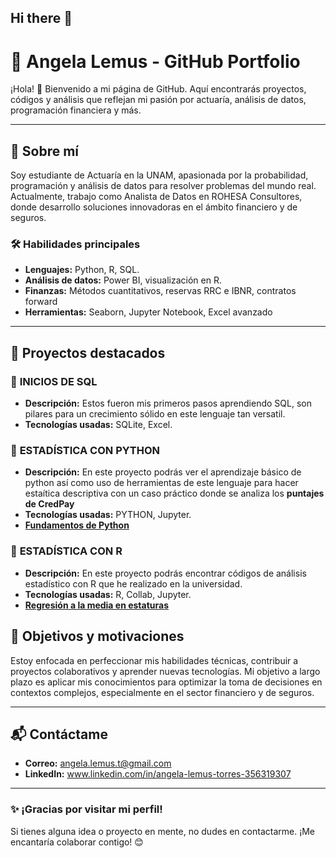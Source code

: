## Hi there 👋
# 🌟 **Angela Lemus - GitHub Portfolio**

¡Hola! 👋 Bienvenido a mi página de GitHub. Aquí encontrarás proyectos, códigos y análisis que reflejan mi pasión por actuaría, análisis de datos, programación financiera y más.

---

## 📝 **Sobre mí**
Soy estudiante de Actuaría en la UNAM, apasionada por la probabilidad, programación y análisis de datos para resolver problemas del mundo real. Actualmente, trabajo como Analista de Datos en ROHESA Consultores, donde desarrollo soluciones innovadoras en el ámbito financiero y de seguros.

### 🛠️ **Habilidades principales**
- **Lenguajes:** Python, R, SQL.  
- **Análisis de datos:** Power BI, visualización en R.  
- **Finanzas:** Métodos cuantitativos, reservas RRC e IBNR, contratos forward  
- **Herramientas:** Seaborn, Jupyter Notebook, Excel avanzado  

---

## 📂 **Proyectos destacados**

### 🔹 **INICIOS DE SQL**
- **Descripción:** Estos fueron mis primeros pasos aprendiendo SQL, son pilares para un crecimiento sólido en este lenguaje tan versatil.   
- **Tecnologías usadas:** SQLite, Excel.  

### 🔹 **ESTADÍSTICA CON PYTHON**  
- **Descripción:** En este proyecto podrás ver el aprendizaje básico de python así como uso de herramientas de este lenguaje para hacer estaítica descriptiva con un caso práctico donde se analiza los **puntajes de CredPay**
- **Tecnologías usadas:** PYTHON, Jupyter.  
- **[Fundamentos de Python](./01_FUNDAMENTOS.ipynb)**
 
### 🔹 **ESTADÍSTICA CON R**  
- **Descripción:** En este proyecto podrás encontrar códigos de análisis estadístico con R que he realizado en la universidad.
- **Tecnologías usadas:** R, Collab, Jupyter.  
- **[Regresión a la media en estaturas](./Regresion_a_la_media_estaturas.ipynb)**

## 🎯 **Objetivos y motivaciones**
Estoy enfocada en perfeccionar mis habilidades técnicas, contribuir a proyectos colaborativos y aprender nuevas tecnologías. Mi objetivo a largo plazo es aplicar mis conocimientos para optimizar la toma de decisiones en contextos complejos, especialmente en el sector financiero y de seguros.

---

## 📬 **Contáctame**
- **Correo:** angela.lemus.t@gmail.com
- **LinkedIn:** www.linkedin.com/in/angela-lemus-torres-356319307  
---

### ✨ ¡Gracias por visitar mi perfil!
Si tienes alguna idea o proyecto en mente, no dudes en contactarme. ¡Me encantaría colaborar contigo! 😊



